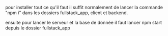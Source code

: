 pour installer tout ce qu'il faut il suffit normalement de lancer la commande "npm i" dans les dossiers fullstack_app, client et backend.

ensuite pour lancer le serveur et la base de donnée il faut lancer npm start depuis le dossier fullstack_app
